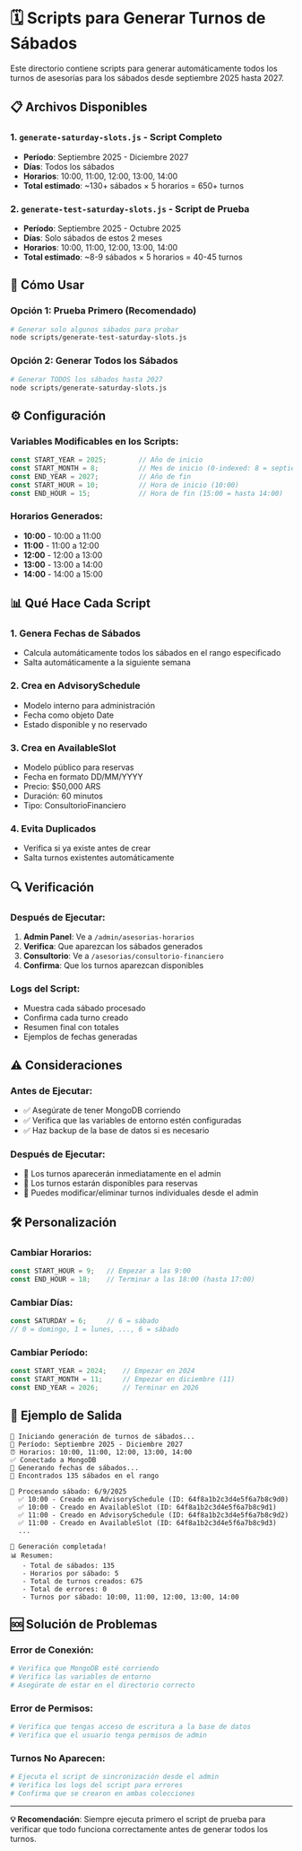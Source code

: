 # 🗓️ Scripts para Generar Turnos de Sábados

Este directorio contiene scripts para generar automáticamente todos los turnos de asesorías para los sábados desde septiembre 2025 hasta 2027.

## 📋 Archivos Disponibles

### 1. `generate-saturday-slots.js` - Script Completo
- **Período**: Septiembre 2025 - Diciembre 2027
- **Días**: Todos los sábados
- **Horarios**: 10:00, 11:00, 12:00, 13:00, 14:00
- **Total estimado**: ~130+ sábados × 5 horarios = 650+ turnos

### 2. `generate-test-saturday-slots.js` - Script de Prueba
- **Período**: Septiembre 2025 - Octubre 2025
- **Días**: Solo sábados de estos 2 meses
- **Horarios**: 10:00, 11:00, 12:00, 13:00, 14:00
- **Total estimado**: ~8-9 sábados × 5 horarios = 40-45 turnos

## 🚀 Cómo Usar

### Opción 1: Prueba Primero (Recomendado)
```bash
# Generar solo algunos sábados para probar
node scripts/generate-test-saturday-slots.js
```

### Opción 2: Generar Todos los Sábados
```bash
# Generar TODOS los sábados hasta 2027
node scripts/generate-saturday-slots.js
```

## ⚙️ Configuración

### Variables Modificables en los Scripts:
```javascript
const START_YEAR = 2025;        // Año de inicio
const START_MONTH = 8;          // Mes de inicio (0-indexed: 8 = septiembre)
const END_YEAR = 2027;          // Año de fin
const START_HOUR = 10;          // Hora de inicio (10:00)
const END_HOUR = 15;            // Hora de fin (15:00 = hasta 14:00)
```

### Horarios Generados:
- **10:00** - 10:00 a 11:00
- **11:00** - 11:00 a 12:00  
- **12:00** - 12:00 a 13:00
- **13:00** - 13:00 a 14:00
- **14:00** - 14:00 a 15:00

## 📊 Qué Hace Cada Script

### 1. Genera Fechas de Sábados
- Calcula automáticamente todos los sábados en el rango especificado
- Salta automáticamente a la siguiente semana

### 2. Crea en AdvisorySchedule
- Modelo interno para administración
- Fecha como objeto Date
- Estado disponible y no reservado

### 3. Crea en AvailableSlot  
- Modelo público para reservas
- Fecha en formato DD/MM/YYYY
- Precio: $50,000 ARS
- Duración: 60 minutos
- Tipo: ConsultorioFinanciero

### 4. Evita Duplicados
- Verifica si ya existe antes de crear
- Salta turnos existentes automáticamente

## 🔍 Verificación

### Después de Ejecutar:
1. **Admin Panel**: Ve a `/admin/asesorias-horarios`
2. **Verifica**: Que aparezcan los sábados generados
3. **Consultorio**: Ve a `/asesorias/consultorio-financiero`
4. **Confirma**: Que los turnos aparezcan disponibles

### Logs del Script:
- Muestra cada sábado procesado
- Confirma cada turno creado
- Resumen final con totales
- Ejemplos de fechas generadas

## ⚠️ Consideraciones

### Antes de Ejecutar:
- ✅ Asegúrate de tener MongoDB corriendo
- ✅ Verifica que las variables de entorno estén configuradas
- ✅ Haz backup de la base de datos si es necesario

### Después de Ejecutar:
- 🔄 Los turnos aparecerán inmediatamente en el admin
- 🔄 Los turnos estarán disponibles para reservas
- 🔄 Puedes modificar/eliminar turnos individuales desde el admin

## 🛠️ Personalización

### Cambiar Horarios:
```javascript
const START_HOUR = 9;   // Empezar a las 9:00
const END_HOUR = 18;    // Terminar a las 18:00 (hasta 17:00)
```

### Cambiar Días:
```javascript
const SATURDAY = 6;     // 6 = sábado
// 0 = domingo, 1 = lunes, ..., 6 = sábado
```

### Cambiar Período:
```javascript
const START_YEAR = 2024;    // Empezar en 2024
const START_MONTH = 11;     // Empezar en diciembre (11)
const END_YEAR = 2026;      // Terminar en 2026
```

## 📝 Ejemplo de Salida

```
🚀 Iniciando generación de turnos de sábados...
📅 Período: Septiembre 2025 - Diciembre 2027
⏰ Horarios: 10:00, 11:00, 12:00, 13:00, 14:00
✅ Conectado a MongoDB
📅 Generando fechas de sábados...
📅 Encontrados 135 sábados en el rango

📅 Procesando sábado: 6/9/2025
  ✅ 10:00 - Creado en AdvisorySchedule (ID: 64f8a1b2c3d4e5f6a7b8c9d0)
  ✅ 10:00 - Creado en AvailableSlot (ID: 64f8a1b2c3d4e5f6a7b8c9d1)
  ✅ 11:00 - Creado en AdvisorySchedule (ID: 64f8a1b2c3d4e5f6a7b8c9d2)
  ✅ 11:00 - Creado en AvailableSlot (ID: 64f8a1b2c3d4e5f6a7b8c9d3)
  ...

🎉 Generación completada!
📊 Resumen:
   - Total de sábados: 135
   - Horarios por sábado: 5
   - Total de turnos creados: 675
   - Total de errores: 0
   - Turnos por sábado: 10:00, 11:00, 12:00, 13:00, 14:00
```

## 🆘 Solución de Problemas

### Error de Conexión:
```bash
# Verifica que MongoDB esté corriendo
# Verifica las variables de entorno
# Asegúrate de estar en el directorio correcto
```

### Error de Permisos:
```bash
# Verifica que tengas acceso de escritura a la base de datos
# Verifica que el usuario tenga permisos de admin
```

### Turnos No Aparecen:
```bash
# Ejecuta el script de sincronización desde el admin
# Verifica los logs del script para errores
# Confirma que se crearon en ambas colecciones
```

---

**💡 Recomendación**: Siempre ejecuta primero el script de prueba para verificar que todo funciona correctamente antes de generar todos los turnos. 